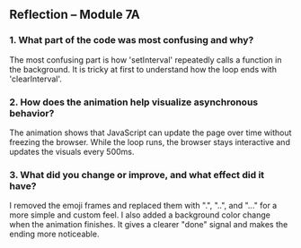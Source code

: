 ## Reflection – Module 7A

### 1. What part of the code was most confusing and why?
The most confusing part is how 'setInterval' repeatedly calls a function in the background. It is tricky at first to understand how the loop ends with 'clearInterval'.

### 2. How does the animation help visualize asynchronous behavior?
The animation shows that JavaScript can update the page over time without freezing the browser. While the loop runs, the browser stays interactive and updates the visuals every 500ms.

### 3. What did you change or improve, and what effect did it have?
I removed the emoji frames and replaced them with ".", "..", and "..." for a more simple and custom feel. I also added a background color change when the animation finishes. It gives a clearer "done" signal and makes the ending more noticeable.

